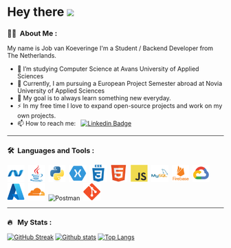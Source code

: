 # Hey there <img src="https://media.giphy.com/media/hvRJCLFzcasrR4ia7z/giphy.gif" width="40">

### :man_technologist: &nbsp;About Me :

My name is Job van Koeveringe I'm a Student / Backend Developer from The Netherlands.

- 🏫 I’m studying Computer Science at Avans University of Applied Sciences
- 🚀 Currently, I am pursuing a European Project Semester abroad at Novia University of Applied Sciences
- 🌱 My goal is to always learn something new everyday.
- ⚡ In my free time I love to expand open-source projects and work on my own projects.
- 📫 How to reach me: &nbsp; [![Linkedin Badge](https://img.shields.io/badge/-Job%20van%20Koeveringe-blue?style=flat&logo=Linkedin&logoColor=white)](https://www.linkedin.com/in/job-van-koeveringe/)

---

### 🛠 &nbsp;Languages and Tools :

<p>
<img src="https://github.com/devicons/devicon/blob/master/icons/dot-net/dot-net-original.svg" title="Dot Net" alt="Dot net" width="40" height="40"/>&nbsp;
<img src="https://github.com/devicons/devicon/blob/master/icons/java/java-original.svg" title="Java" alt="Java" width="40" height="40"/>&nbsp;
<img src="https://github.com/devicons/devicon/blob/master/icons/python/python-original.svg" title="Python" alt="Python" width="40" height="40"/>&nbsp;
<img src="https://github.com/devicons/devicon/blob/master/icons/xamarin/xamarin-original.svg" title="Xamarin" alt="Xamarin" width="40" height="40"/>&nbsp;
<img src="https://github.com/devicons/devicon/blob/master/icons/css3/css3-plain-wordmark.svg"  title="CSS3" alt="CSS" width="40" height="40"/>&nbsp;
<img src="https://github.com/devicons/devicon/blob/master/icons/html5/html5-original.svg" title="HTML5" alt="HTML" width="40" height="40"/>&nbsp;
<img src="https://github.com/devicons/devicon/blob/master/icons/javascript/javascript-original.svg" title="JavaScript" alt="JavaScript" width="40" height="40"/>&nbsp;
<img src="https://github.com/devicons/devicon/blob/master/icons/mysql/mysql-original-wordmark.svg" title="MySQL"  alt="MySQL" width="40" height="40"/>&nbsp;
<img src="https://github.com/devicons/devicon/blob/master/icons/firebase/firebase-plain-wordmark.svg" title="Firebase" alt="Firebase" width="40" height="40"/>&nbsp;
<img src="https://github.com/devicons/devicon/blob/master/icons/googlecloud/googlecloud-original.svg" title="Google Cloud" alt="Google Cloud" width="40" height="40"/>&nbsp;
<img src="https://github.com/devicons/devicon/blob/master/icons/azure/azure-original.svg" title="Azure" alt="Azure" width="40" height="40"/>&nbsp;
<img src="https://github.com/devicons/devicon/blob/develop/icons/cloudflare/cloudflare-original.svg" title="Cloudflare" alt="Cloudflare" width="40" height="40"/>&nbsp;
<img src="https://www.vectorlogo.zone/logos/getpostman/getpostman-icon.svg" title="Postman" alt="Postman" width="40" height="40"/>&nbsp;
<img src="https://github.com/devicons/devicon/blob/master/icons/git/git-original.svg" title="Git" alt="Git" width="40" height="40"/>&nbsp;
</p>

---

### 🔥 &nbsp; My Stats :
[![GitHub Streak](http://github-readme-streak-stats.herokuapp.com?user=jobvk&theme=dark&background=000000)](https://github.com/jobvk/)
[![Github stats](https://github-readme-stats.vercel.app/api?username=jobvk&show_icons=true&include_all_commits=true&theme=vision-friendly-dark)](https://github.com/jobvk/)
[![Top Langs](https://github-readme-stats.vercel.app/api/top-langs/?username=jobvk&layout=compact&theme=vision-friendly-dark)](https://github.com/jobvk/)
